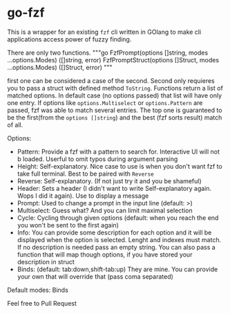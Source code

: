 # go-fzf

This is a wrapper for an existing `fzf` cli written in GOlang to make cli applications access power of fuzzy finding.

There are only two functions. 
"""go
	FzfPrompt(options []string, modes ...options.Modes) ([]string, error)
	FzfPromptStruct(options []Struct, modes ...options.Modes) ([]Struct, error)
"""

first one can be considered a case of the second. Second only requieres you to pass a struct with defined method `ToString`. Functions return a list of matched options. In default case (no options passed) that list will have only one entry. If options like `options.Multiselect` or `options.Pattern` are passed, fzf was able to match several entries. The top one is guaranteed to be the first(from the `options []string`) and the best (fzf sorts result) match of all. 

Options:
- Pattern: Provide a fzf with a pattern to search for. Interactive UI will not b loaded. Userful to omit typos during argument parsing
- Height: Self-explanatory. Nice case to use is when you don't want fzf to take full terminal. Best to be paired with `Reverse`
- Reverse: Self-explanatory. (If not just try it and you be shameful)
- Header: Sets a header (I didn't want to write Self-explanatory again. Wops I did it again). Use to display a message
- Prompt: Used to change a prompt in the input line (default: >)
- Multiselect: Guess what? And you can limit maximal selection
- Cycle: Cycling through given options (default: when you reach the end you won't be sent to the first again)
- Info: You can provide some description for each option and it will be displayed when the option is selected. Lenght and indexes must match. If no description is needed pass an empty string. You can also pass a function that will map though options, if you have stored your description in struct
- Binds: (default: tab:down,shift-tab:up) They are mine. You can provide your own that will override that (pass coma separated)

Default modes: Binds

Feel free to Pull Request
